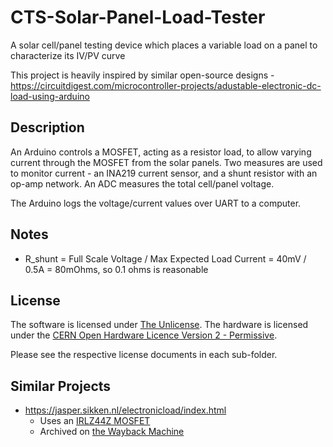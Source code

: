 # CTS-Solar-Panel-Load-Tester
A solar cell/panel testing device which places a variable load on a panel to characterize its IV/PV curve

This project is heavily inspired by similar open-source designs - https://circuitdigest.com/microcontroller-projects/adustable-electronic-dc-load-using-arduino

## Description

An Arduino controls a MOSFET, acting as a resistor load, to allow varying current through the MOSFET from the solar panels. Two measures are used to monitor current - an INA219 current sensor, and a shunt resistor with an op-amp network. An ADC measures the total cell/panel voltage.

The Arduino logs the voltage/current values over UART to a computer.

## Notes

* R_shunt = Full Scale Voltage / Max Expected Load Current =  40mV / 0.5A = 80mOhms, so 0.1 ohms is reasonable

## License

The software is licensed under [The Unlicense](https://choosealicense.com/licenses/unlicense/). The hardware is licensed under the [CERN Open Hardware Licence Version 2 - Permissive](https://choosealicense.com/licenses/cern-ohl-p-2.0/).

Please see the respective license documents in each sub-folder.

## Similar Projects

* https://jasper.sikken.nl/electronicload/index.html
    * Uses an [IRLZ44Z MOSFET](https://www.infineon.com/dgdl/irlz44zpbf.pdf?fileId=5546d462533600a4015356722836272a)
    * Archived on [the Wayback Machine](https://web.archive.org/web/20240229184606/https://jasper.sikken.nl/electronicload/index.html)
    
